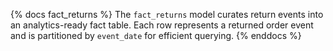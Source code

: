 {% docs fact_returns %}
The `fact_returns` model curates return events into an analytics-ready fact table. Each row represents a returned order event and is partitioned by `event_date` for efficient querying.
{% enddocs %}
